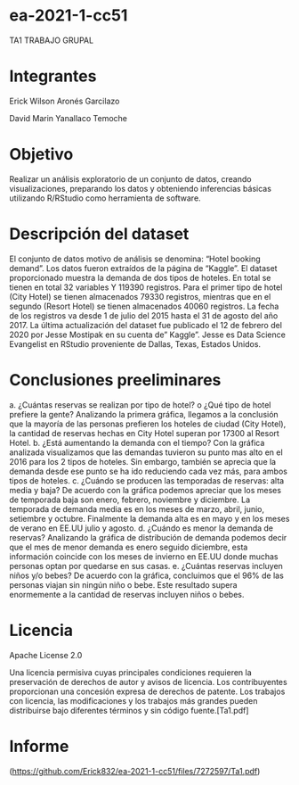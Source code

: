 # ea-2021-1-cc51
TA1 TRABAJO GRUPAL

# Integrantes
Erick Wilson Aronés Garcilazo

David Marin Yanallaco Temoche

# Objetivo
Realizar un análisis exploratorio de un conjunto de datos, creando visualizaciones, preparando los datos
y obteniendo inferencias básicas utilizando R/RStudio como herramienta de software.

# Descripción del dataset
El conjunto de datos motivo de análisis se denomina: “Hotel booking demand”. Los datos fueron extraídos de la página de “Kaggle”.
El dataset proporcionado muestra la demanda de dos tipos de hoteles. En total se tienen en total 32 variables Y 119390 registros. Para el primer tipo de hotel (City Hotel) se tienen almacenados 79330 registros, mientras que en el segundo (Resort Hotel) se tienen almacenados 40060 registros. La fecha de los registros va desde 1 de julio del 2015 hasta el 31 de agosto del año 2017. La última actualización del dataset fue publicado el 12 de febrero del 2020 por Jesse Mostipak en su cuenta de” Kaggle”. Jesse es Data Science Evangelist en RStudio proveniente de Dallas, Texas, Estados Unidos.

# Conclusiones preeliminares 
a. ¿Cuántas reservas se realizan por tipo de hotel? o ¿Qué tipo de hotel prefiere la gente?
Analizando la primera gráfica, llegamos a la conclusión que la mayoría de las personas prefieren los hoteles de ciudad (City Hotel), la cantidad de reservas hechas en City Hotel superan por 17300 al Resort Hotel.
b. ¿Está aumentando la demanda con el tiempo?
Con la gráfica analizada visualizamos que las demandas tuvieron su punto mas alto en el 2016 para los 2 tipos de hoteles. Sin embargo, también se aprecia que la demanda desde ese punto se ha ido reduciendo cada vez más, para ambos tipos de hoteles. 
c. ¿Cuándo se producen las temporadas de reservas: alta media y baja?
De acuerdo con la gráfica podemos apreciar que los meses de temporada baja son enero, febrero, noviembre y diciembre. La temporada de demanda media es en los meses de marzo, abril, junio, setiembre y octubre. Finalmente la demanda alta es en mayo y en los meses de verano en EE.UU julio y agosto.
d. ¿Cuándo es menor la demanda de reservas?
Analizando la gráfica de distribución de demanda podemos decir que el mes de menor demanda es enero seguido diciembre, esta información coincide con los meses de invierno en EE.UU donde muchas personas optan por quedarse en sus casas.
e. ¿Cuántas reservas incluyen niños y/o bebes?
De acuerdo con la gráfica, concluimos que el 96% de las personas viajan sin ningún niño o bebe. Este resultado supera enormemente a la cantidad de reservas incluyen niños o bebes.

# Licencia
Apache License 2.0

Una licencia permisiva cuyas principales condiciones requieren la preservación de derechos de autor y avisos de licencia. Los contribuyentes proporcionan una concesión expresa de derechos de patente. Los trabajos con licencia, las modificaciones y los trabajos más grandes pueden distribuirse bajo diferentes términos y sin código fuente.[Ta1.pdf]

# Informe
(https://github.com/Erick832/ea-2021-1-cc51/files/7272597/Ta1.pdf)


